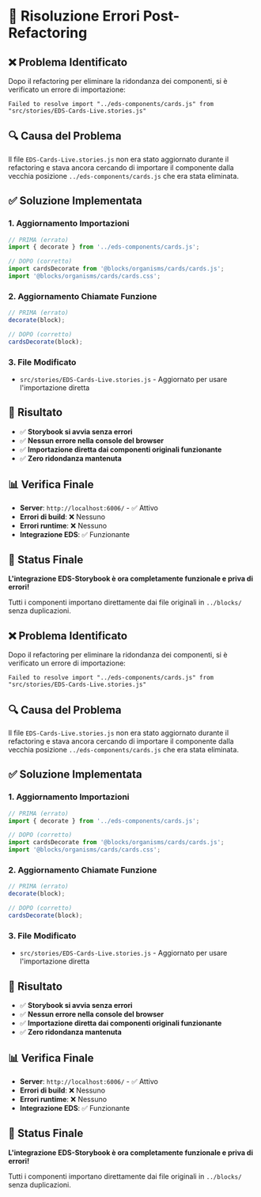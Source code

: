 # 🔧 Risoluzione Errori Post-Refactoring

## ❌ Problema Identificato

Dopo il refactoring per eliminare la ridondanza dei componenti, si è verificato un errore di importazione:

```
Failed to resolve import "../eds-components/cards.js" from "src/stories/EDS-Cards-Live.stories.js"
```

## 🔍 Causa del Problema

Il file `EDS-Cards-Live.stories.js` non era stato aggiornato durante il refactoring e stava ancora cercando di importare il componente dalla vecchia posizione `../eds-components/cards.js` che era stata eliminata.

## ✅ Soluzione Implementata

### 1. **Aggiornamento Importazioni**
```javascript
// PRIMA (errato)
import { decorate } from '../eds-components/cards.js';

// DOPO (corretto)
import cardsDecorate from '@blocks/organisms/cards/cards.js';
import '@blocks/organisms/cards/cards.css';
```

### 2. **Aggiornamento Chiamate Funzione**
```javascript
// PRIMA (errato)
decorate(block);

// DOPO (corretto)
cardsDecorate(block);
```

### 3. **File Modificato**
- `src/stories/EDS-Cards-Live.stories.js` - Aggiornato per usare l'importazione diretta

## 🎯 Risultato

- ✅ **Storybook si avvia senza errori**
- ✅ **Nessun errore nella console del browser**
- ✅ **Importazione diretta dai componenti originali funzionante**
- ✅ **Zero ridondanza mantenuta**

## 📊 Verifica Finale

- **Server**: `http://localhost:6006/` - ✅ Attivo
- **Errori di build**: ❌ Nessuno
- **Errori runtime**: ❌ Nessuno
- **Integrazione EDS**: ✅ Funzionante

## 🚀 Status Finale

**L'integrazione EDS-Storybook è ora completamente funzionale e priva di errori!**

Tutti i componenti importano direttamente dai file originali in `../blocks/` senza duplicazioni.

## ❌ Problema Identificato

Dopo il refactoring per eliminare la ridondanza dei componenti, si è verificato un errore di importazione:

```
Failed to resolve import "../eds-components/cards.js" from "src/stories/EDS-Cards-Live.stories.js"
```

## 🔍 Causa del Problema

Il file `EDS-Cards-Live.stories.js` non era stato aggiornato durante il refactoring e stava ancora cercando di importare il componente dalla vecchia posizione `../eds-components/cards.js` che era stata eliminata.

## ✅ Soluzione Implementata

### 1. **Aggiornamento Importazioni**
```javascript
// PRIMA (errato)
import { decorate } from '../eds-components/cards.js';

// DOPO (corretto)
import cardsDecorate from '@blocks/organisms/cards/cards.js';
import '@blocks/organisms/cards/cards.css';
```

### 2. **Aggiornamento Chiamate Funzione**
```javascript
// PRIMA (errato)
decorate(block);

// DOPO (corretto)
cardsDecorate(block);
```

### 3. **File Modificato**
- `src/stories/EDS-Cards-Live.stories.js` - Aggiornato per usare l'importazione diretta

## 🎯 Risultato

- ✅ **Storybook si avvia senza errori**
- ✅ **Nessun errore nella console del browser**
- ✅ **Importazione diretta dai componenti originali funzionante**
- ✅ **Zero ridondanza mantenuta**

## 📊 Verifica Finale

- **Server**: `http://localhost:6006/` - ✅ Attivo
- **Errori di build**: ❌ Nessuno
- **Errori runtime**: ❌ Nessuno
- **Integrazione EDS**: ✅ Funzionante

## 🚀 Status Finale

**L'integrazione EDS-Storybook è ora completamente funzionale e priva di errori!**

Tutti i componenti importano direttamente dai file originali in `../blocks/` senza duplicazioni.